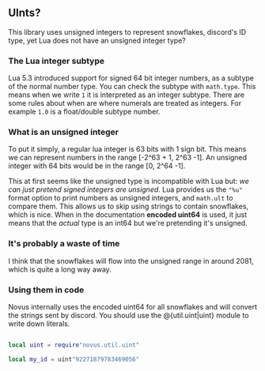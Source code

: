 ## UInts?

This library uses unsigned integers to represent snowflakes, discord's ID type,
yet Lua does not have an unsigned integer type?

### The Lua integer subtype

Lua 5.3 introduced support for signed 64 bit integer numbers, as a subtype of
the normal number type. You can check the subtype with `math.type`.
This means when we write `1` it is interpreted as an integer subtype.
There are some rules about when are where numerals are treated as integers.
For example `1.0` is a float/double subtype number.

### What is an unsigned integer

To put it simply, a regular lua integer is 63 bits with 1 sign bit. This means
we can represent numbers in the range [-2^63 + 1, 2^63 -1]. An unsigned integer with
64 bits would be in the range [0, 2^64 -1].


This at first seems like the unsigned type is incompatible with Lua but: *we can just pretend signed integers are unsigned*.
Lua provides us the `"%u"` format option to print numbers as unsigned integers, and
`math.ult` to compare them. This allows us to skip using strings to contain snowflakes,
which is nice. When in the documentation **encoded uint64** is used, it just means that
the *actual* type is an int64 but we're pretending it's unsigned.

### It's probably a waste of time
I think that the snowflakes will flow into the unsigned range in around 2081,
which is quite a long way away.

### Using them in code

Novus internally uses the encoded uint64 for all snowflakes and will convert the
strings sent by discord. You should use the @{util.uint|uint} module to write down literals.

```lua

local uint = require"novus.util.uint"

local my_id = uint"92271879783469056"

```

